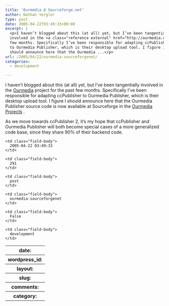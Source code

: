 ```yaml
---
title: 'Ourmedia @ Sourceforge.net'
author: Nathan Yergler
type: post
date: 2005-04-22T03:49:33+00:00
excerpt: |
  <p>I haven’t blogged about this (at all) yet, but I’ve been tangentially
  involved in the <a class="reference external" href="http://ourmedia.org">Ourmedia</a> project for the past
  few months. Specifically I’ve been responsible for adapting ccPublisher
  to Ourmedia Publisher, which is their desktop upload tool. I figure I
  should announce here that the Ourmedia ...</p>
url: /2005/04/22/ourmedia-sourceforgenet/
categories:
  - development

---
```

I haven’t blogged about this (at all) yet, but I’ve been tangentially involved in the [Ourmedia][1]  project for the past few months. Specifically I’ve been responsible for adapting ccPublisher to Ourmedia Publisher, which is their desktop upload tool. I figure I should announce here that the Ourmedia Publisher source code is now available at Sourceforge in the [Ourmedia Projects][2] .

As we move towards ccPublisher 2, it’s my hope that ccPublisher and Ourmedia Publisher will both become special cases of a more generalized code base, since they share 90% of their backend code.

<table class="docutils field-list" frame="void" rules="none">
  <col class="field-name" /> <col class="field-body" /> <tr class="field">
    <th class="field-name">
      date:
    </th>

    <td class="field-body">
      2005-04-22 03:49:33
    </td>
  </tr>

  <tr class="field">
    <th class="field-name">
      wordpress_id:
    </th>

    <td class="field-body">
      291
    </td>
  </tr>

  <tr class="field">
    <th class="field-name">
      layout:
    </th>

    <td class="field-body">
      post
    </td>
  </tr>

  <tr class="field">
    <th class="field-name">
      slug:
    </th>

    <td class="field-body">
      ourmedia-sourceforgenet
    </td>
  </tr>

  <tr class="field">
    <th class="field-name">
      comments:
    </th>

    <td class="field-body">
      False
    </td>
  </tr>

  <tr class="field">
    <th class="field-name">
      category:
    </th>

    <td class="field-body">
      development
    </td>
  </tr>
</table>

 [1]: http://ourmedia.org
 [2]: http://sourceforge.net/ourmedia
